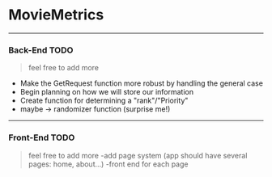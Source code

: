 # MovieMetrics
---
###  Back-End TODO
> feel free to add more
- Make the GetRequest function more robust by handling the general case
- Begin planning on how we will store our information
- Create function for determining a "rank"/"Priority" 
- maybe -> randomizer function (surprise me!)
---
###  Front-End TODO
> feel free to add more
-add page system (app should have several pages: home, about...)
-front end for each page
